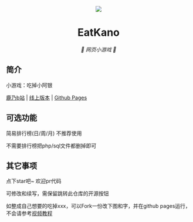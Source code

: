 <div align="center">
<!--   <a href="https://balh55y.github.io/EatKano/"><img src="https://gchat.qpic.cn/gchatpic_new/0/0-0-92A9F6E4A2F62B8F4C54CD6F447374B2/0" width="100" height="100" alt="EatKano"></a> -->
 <a href="https://balh55y.github.io/EatKano/"><img src="https://user-images.githubusercontent.com/85926883/161771778-7bf902f6-61b2-45a4-a958-a99d16c5cb81.gif">
</a>

</div>
<div align="center">

# EatKano

_🦌 网页小游戏 🥛_

</div>


## 简介

小游戏：吃掉小阿银

[鹿乃b站](https://space.bilibili.com/316381099)
|
[线上版本](https://xingye.me/game/eatkano/index.php)
|
[Github Pages](https://arcxingye.github.io/EatKano/index.html)

## 可选功能

简易排行榜(日/周/月) 不推荐使用

不需要排行榜把php/sql文件都删掉即可

## 其它事项

点下star吧~ 欢迎pr代码

可修改和续写，需保留跳转此仓库的开源按钮

如整成自己想要的吃掉xxx，可以Fork一份改下图和字，并在github pages运行，不会请参考[视频教程](https://www.bilibili.com/video/BV1jT4y1y7kA)
